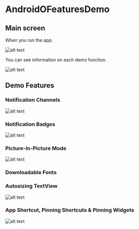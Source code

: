 # AndroidOFeaturesDemo
## Main screen
When you run the app.

![alt text](https://i1.wp.com/yellowcodebooks.com/wp-content/uploads/2017/07/screenshot_1499940812.png?fit=300%2C1024&ssl=1 "Main screen")

You can see information on each demo function.

![alt text](https://yellowcodebooks.com/wp-content/uploads/2017/10/Screenshot_1508321297-e1508323144504.png "Information of each function")
## Demo Features
### Notification Channels
![alt text](https://i1.wp.com/yellowcodebooks.com/wp-content/uploads/2017/07/screenshot_1499943120.png?fit=300%2C1024&ssl=1 "Notification Channels")
### Notification Badges
![alt text](https://i0.wp.com/yellowcodebooks.com/wp-content/uploads/2017/07/screenshot_1499558869.png?fit=300%2C962&ssl=1 "Notification Badges")
### Picture-In-Picture Mode
![alt text](https://i0.wp.com/yellowcodebooks.com/wp-content/uploads/2017/07/screenshot_1499985978.png?fit=300%2C1024&ssl=1 "Picture-In-Picture")
### Downloadable Fonts
### Autosizing TextView
![alt text](https://yellowcodebooks.com/wp-content/uploads/2017/10/Screenshot_1508323759-e1508323827268.png "Autosizing TextView")
### App Shortcut, Pinning Shortcuts & Pinning Widgets
![alt text](https://i2.wp.com/yellowcodebooks.com/wp-content/uploads/2017/07/screenshot_1499984115.png?fit=300%2C1024&ssl=1 "Pinning")
